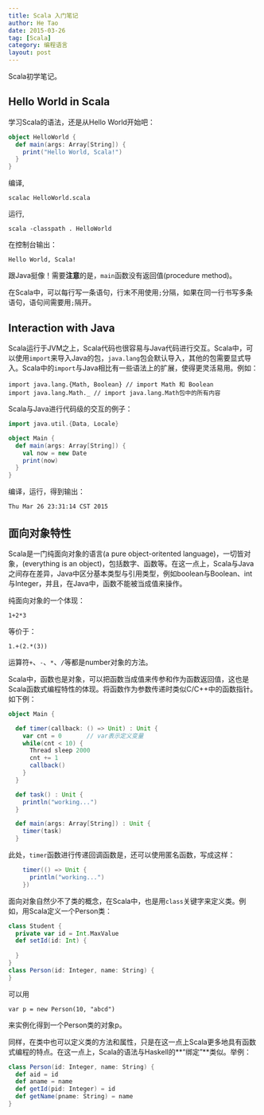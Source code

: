 ```yaml
---
title: Scala 入门笔记
author: He Tao
date: 2015-03-26
tag: [Scala]
category: 编程语言
layout: post
---
```


Scala初学笔记。

Hello World in Scala
---------------------

学习Scala的语法，还是从Hello World开始吧：

~~~scala
object HelloWorld {
  def main(args: Array[String]) {
    print("Hello World, Scala!")
  }
}
~~~

<!--more-->

编译,

    scalac HelloWorld.scala

<!--more-->

运行,

    scala -classpath . HelloWorld

在控制台输出：

    Hello World, Scala!

跟Java挺像！需要**注意**的是，`main`函数没有返回值(procedure method)。

在Scala中，可以每行写一条语句，行末不用使用`;`分隔，如果在同一行书写多条语句，语句间需要用`;`隔开。

Interaction with Java
---------------------

Scala运行于JVM之上，Scala代码也很容易与Java代码进行交互。Scala中，可以使用`import`来导入Java的包，`java.lang`包会默认导入，其他的包需要显式导入。Scala中的`import`与Java相比有一些语法上的扩展，使得更灵活易用。例如：

    import java.lang.{Math, Boolean} // import Math 和 Boolean
    import java.lang.Math._ // import java.lang.Math包中的所有内容

Scala与Java进行代码级的交互的例子：

~~~scala
import java.util.{Data, Locale}

object Main {
  def main(args: Array[String]) {
    val now = new Date
    print(now)
  }
}
~~~

编译，运行，得到输出：

    Thu Mar 26 23:31:14 CST 2015

面向对象特性
------------

Scala是一门纯面向对象的语言(a pure object-oritented language)，一切皆对象，(everything is an object)，包括数字、函数等。在这一点上，Scala与Java之间存在差异，Java中区分基本类型与引用类型，例如boolean与Boolean、int与Integer，并且，在Java中，函数不能被当成值来操作。

纯面向对象的一个体现：

    1+2*3

等价于：

    1.+(2.*(3))

运算符`+`、`-`、`*`、`/`等都是number对象的方法。

Scala中，函数也是对象，可以把函数当成值来传参和作为函数返回值，这也是Scala函数式编程特性的体现。将函数作为参数传递时类似C/C++中的函数指针。如下例：

~~~scala
object Main {  

  def timer(callback: () => Unit) : Unit {
    var cnt = 0       // var表示定义变量
    while(cnt < 10) {
      Thread sleep 2000
      cnt += 1
      callback()
    }
  }

  def task() : Unit {
    println("working...")
  }

  def main(args: Array[String]) : Unit {
    timer(task)
  }
~~~

此处，`timer`函数进行传递回调函数是，还可以使用匿名函数，写成这样：

~~~scala
    timer(() => Unit {
      println("working...")
    })
~~~

面向对象自然少不了类的概念，在Scala中，也是用`class`关键字来定义类。例如，用Scala定义一个Person类：

~~~scala
class Student {
  private var id = Int.MaxValue
  def setId(id: Int) {
    
  }
}
class Person(id: Integer, name: String) {
}
~~~

可以用

    var p = new Person(10, "abcd")

来实例化得到一个Person类的对象p。

同样，在类中也可以定义类的方法和属性，只是在这一点上Scala更多地具有函数式编程的特点。在这一点上，Scala的语法与Haskell的**“绑定”**类似。举例：

~~~scala
class Person(id: Integer, name: String) {
  def aid = id
  def aname = name
  def getId(pid: Integer) = id
  def getName(pname: String) = name
}
~~~


